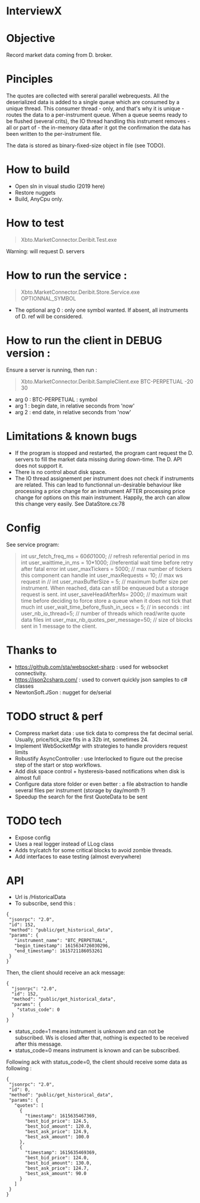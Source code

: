 # InterviewX

# Objective 

Record market data coming from D. broker.

# Pinciples

The quotes are collected with sereral parallel webrequests.
All the deserialized data is added to a single queue which are consumed by a unique thread.
This consumer thread - only, and that's why it is unique - routes the data to a per-instrument queue.
When a queue seems ready to be flushed (several crits), the IO thread handling this instrument removes - all or part of - the in-memory data after it got the confirmation the data has been written to the per-instrument file.

The data is stored as binary-fixed-size object in file (see TODO).

# How to build

  * Open sln in visual studio  (2019 here)
  * Restore nuggets
  * Build, AnyCpu only.

# How to test

> Xbto.MarketConnector.Deribit.Test.exe

Warning: will request D. servers

# How to run the service :

> Xbto.MarketConnector.Deribit.Store.Service.exe OPTIONNAL_SYMBOL

  * The optional arg 0 : only one symbol wanted. If absent, all instruments of D. ref will be considered.

# How to run the client in DEBUG version : 

Ensure a server is running, then run :

> Xbto.MarketConnector.Deribit.SampleClient.exe BTC-PERPETUAL -20 30 

  * arg 0 : BTC-PERPETUAL : symbol
  * arg 1 : begin date, in relative seconds from 'now'
  * arg 2 : end  date, in relative seconds from 'now'

 
# Limitations & known bugs

  * If the program  is stopped and restarted, the program cant request the D. servers to fill the market data missing during down-time. The D. API does not support it.
  * There is no control about disk space.
  * The IO thread assignement per instrument does not check if instruments are related. This can lead to functionnal un-desirable behaviour like processing a price change for an instrument AFTER processing price change for options on this main instrument. Happily, the arch can allow this change very easily. See DataStore.cs:78

# Config

See service program:

> int usr_fetch_freq_ms = 60*60*1000; // refresh referential period in ms
> int user_waittime_in_ms = 10*1000; //referential wait time before retry after fatal error 
> int user_maxTickers = 5000; // max number of tickers this component can handle
> int user_maxRequests = 10; // max ws request in //
> int user_maxBufferSize = 5; // maximum buffer size per instrument. When reached, data can still be enqueued but a storage request is sent.
> int user_saveHeadAfterMs= 2000; // maximum wait time before deciding to force store a queue when it does not tick that much
> int user_wait_time_before_flush_in_secs = 5; // in seconds : 
> int user_nb_io_thread=5; // number of threads which read/write quote data files
> int user_max_nb_quotes_per_message=50; // size of blocks sent in 1 message to the client.
            
# Thanks to

  * https://github.com/sta/websocket-sharp : used for websocket connectivity. 
  * https://json2csharp.com/ : used to convert quickly json samples to c# classes
  * NewtonSoft.JSon : nugget for de/serial

# TODO struct & perf
  * Compress market data : use tick data to compress the fat decimal serial. Usually, price/tick_size fits in a 32b int, sometimes 24.
  * Implement WebSocketMgr with strategies to handle providers request limits
  * Robustify AsyncController : use Interlocked to figure out the precise step of the start or stop workflows.
  * Add disk space control + hysteresis-based notifications when disk is almost full
  * Configure data store folder or even better : a file abstraction to handle several files per instrument (storage by day/month ?)
  * Speedup the search for the first QuoteData to be sent

# TODO tech

  * Expose config
  * Uses a real logger instead of LLog class
  * Adds try/catch for some critical blocks to avoid zombie threads.
  * Add interfaces to ease testing (almost  everywhere)

# API 

 * Url is /HistoricalData
 * To subscribe, send this :
 ```
{
  "jsonrpc": "2.0",
  "id": 152,
  "method": "public/get_historical_data",
  "params": {
    "instrument_name": "BTC_PERPETUAL",
    "begin_timestamp": 1615634726030296,
    "end_timestamp": 1615721186053261
  }
}
```
Then, the client should receive an ack message:
```
{
  "jsonrpc": "2.0",
  "id": 152,
  "method": "public/get_historical_data",
  "params": {
    "status_code": 0
  }
}
```
 * status_code=1 means instrument is unknown and can not be subscribed. Ws is closed after that, nothing is expected to be received after this message.
 * status_code=0 means instrument is known and can be subscribed.
 
 Following ack with status_code=0, the client should receive some data as following :
 ```
 {
  "jsonrpc": "2.0",
  "id": 0,
  "method": "public/get_historical_data",
  "params": {
    "quotes": [
      {
        "timestamp": 1615635467369,
        "best_bid_price": 124.5,
        "best_bid_amount": 120.0,
        "best_ask_price": 124.9,
        "best_ask_amount": 100.0
      },
      {
        "timestamp": 1615635469369,
        "best_bid_price": 124.0,
        "best_bid_amount": 130.0,
        "best_ask_price": 124.7,
        "best_ask_amount": 90.0
      }
    ]
  }
}
```
 
